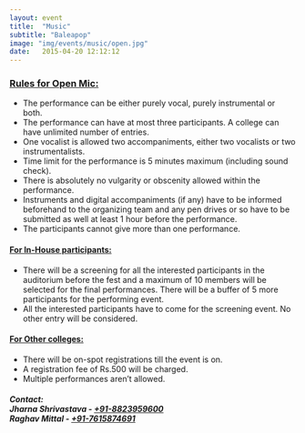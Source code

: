 ```yaml
---
layout: event
title:  "Music"
subtitle: "Baleapop"
image: "img/events/music/open.jpg"
date:   2015-04-20 12:12:12
---
```


### <u>Rules for Open Mic:</u>
- The performance can be either purely vocal, purely instrumental or both.
- The performance can have at most three participants. A college can have unlimited number of entries.
- One vocalist is allowed two accompaniments, either two vocalists or two instrumentalists.
- Time limit for the performance is 5 minutes maximum (including sound check).
- There is absolutely no vulgarity or obscenity allowed within the performance.
- Instruments and digital accompaniments (if any) have to be informed beforehand to the organizing team and any pen drives or so have to be submitted as well at least 1 hour before the performance. 
- The participants cannot give more than one performance.

#### <u>For In-House participants:</u> 
- There will be a screening for all the interested participants in the auditorium before the fest and a maximum of 10 members will be selected for the final performances. There will be a buffer of 5 more participants for the performing event.
- All the interested participants have to come for the screening event. No other entry will be considered.

#### <u>For Other colleges:</u>
- There will be on-spot registrations till the event is on.
- A registration fee of Rs.500 will be charged.
- Multiple performances aren’t allowed.

<h5>
Contact:
<br>Jharna Shrivastava - <a class="hot-link" href="tel:+918823959600">+91-8823959600</a>
<br>Raghav Mittal - <a class="hot-link" href="tel:+917615874691">+91-7615874691</a>
</h5>